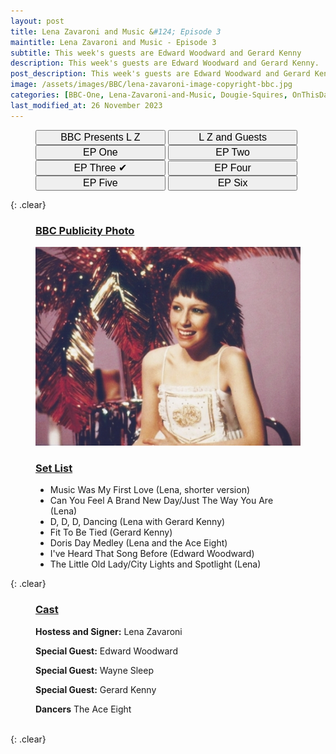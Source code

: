 ```yaml
---
layout: post
title: Lena Zavaroni and Music &#124; Episode 3
maintitle: Lena Zavaroni and Music - Episode 3
subtitle: This week's guests are Edward Woodward and Gerard Kenny
description: This week's guests are Edward Woodward and Gerard Kenny.
post_description: This week's guests are Edward Woodward and Gerard Kenny.
image: /assets/images/BBC/lena-zavaroni-image-copyright-bbc.jpg
categories: [BBC-One, Lena-Zavaroni-and-Music, Dougie-Squires, OnThisDay6June]
last_modified_at: 26 November 2023
---
```


<figure class="fig3">
<a href="/1979-04-01-bbc-presents-lena-zavaroni"><button class="width"><big>BBC Presents L Z</big></button></a>
<a href="/1979-04-08-lena-zavaroni-and-guests"><button class="width"><big>L Z and Guests</big></button></a>
<a href="/1979-05-23-lena-zavaroni-and-music"><button class="width"><big>EP One</big></button></a>
<a href="/1979-05-30-lena-zavaroni-and-music"><button class="width"><big>EP Two</big></button></a>
<a href="/1979-06-06-lena-zavaroni-and-music"><button class="width"><big>EP Three &#x2714;</big></button></a>
<a href="/1979-06-13-lena-zavaroni-and-music"><button class="width"><big>EP Four</big></button></a>
<a href="/1979-06-20-lena-zavaroni-and-music"><button class="width"><big>EP Five</big></button></a>
<a href="/1979-06-27-lena-zavaroni-and-music"><button class="width"><big>EP Six</big></button></a>
</figure>

{: .clear}

<figure class="fig1">
<h3 id="infobox1"><a href="#infobox1">BBC Publicity Photo</a></h3>
<img src="/assets/images/BBC/lena-zavaroni-image-copyright-bbc.jpg" class="full-width">
</figure>

<figure class="fig2">
<h3 id="infobox2"><a href="#infobox2">Set List</a></h3>
<ul>
<li>Music Was My First Love (Lena, shorter version)</li>
<li>Can You Feel A Brand New Day/Just The Way You Are (Lena)</li>
<li>D, D, D, Dancing (Lena with Gerard Kenny)</li>
<li>Fit To Be Tied (Gerard Kenny)</li>
<li>Doris Day Medley (Lena and the Ace Eight)</li>
<li>I've Heard That Song Before (Edward Woodward)</li>
<li>The Little Old Lady/City Lights and Spotlight (Lena)</li>
</ul>
</figure>

{: .clear}

<figure class="fig3">
<h3 id="infobox3"><a href="#infobox3">Cast</a></h3>
<p><strong>Hostess and Signer:</strong> Lena Zavaroni</p>
<p><strong>Special Guest:</strong> Edward Woodward</p>
<p><strong>Special Guest:</strong> Wayne Sleep</p>
<p><strong>Special Guest:</strong> Gerard Kenny</p>
<p><strong>Dancers</strong> The Ace Eight</p>
</figure>

<br />{: .clear}

<style>
.width {width:24%;}
@media (orientation: portrait) {.width {width:49%;}}
</style>

